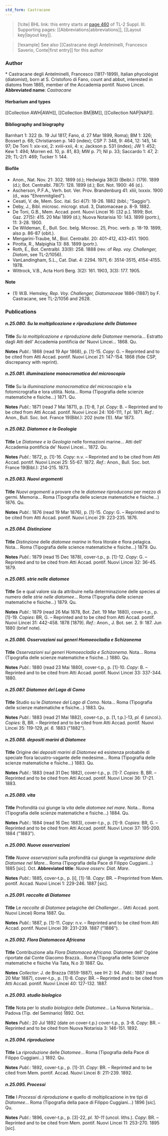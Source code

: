 ```yaml
---
std_form: Castracane
---
```


> [!cite] BHL link: this entry starts at [page 460](https://www.biodiversitylibrary.org/page/33266767) of TL-2 Suppl. III.
> Supporting pages: [[Abbreviations|abbreviations]], [[Layout key|layout key]].

> [!example] See also [[Castracane degli Antelminelli, Francesco Saverio, Conte|first entry]] for this author

### Author

\* Castracane degli Antelminelli, Francesco (1817-1899), Italian phycologist (diatomist), born at S. Cristoforo di Fano, count and abbot, interested in diatoms from 1865, member of the Accademia pontif. Nuovo Lincei. 
**Abbreviated name**: *Castracane*

#### Herbarium and types

[[Collection AWH|AWH]], [[Collection BM|BM]], [[Collection NAP|NAP]].

#### Bibliography and biography

Barnhart 1: 322 (b. 19 Jul 1817, Fano, d. 27 Mar 1899, Roma); BM 1: 326; Bossert p. 68; Christiansen p. 140 (index); CSP 7: 348, 9: 464, 12: 145, 14: 97; De Toni 1: xix-xxi, 2: xviii-xxii, 4: x; Jackson p. 531 (index); JW 1: 452; Kew 1: 494; Morren ed. 10, p. 81, 83; MW p. 71; NI p. 33; Saccardo 1: 47, 2: 29; TL-2/1: 469; Tucker 1: 144.

#### Biofile

- Anon., Nat. Nov. 21: 302. 1899 (d.); Hedwigia 38(3) (Beibl.): (179). 1899 (d.); Bot. Centralbl. 78(7): 128. 1899 (d.); Bot. Not. 1900: 46 (d.).
- Ascherson, P.F.A., Verh. bot. Ver. Prov. Brandenburg 41: xliii, lxxxix. 1900 (d., was "Ehrenmitglied").
- Cesati, V. de, Mem. Soc. ital. Sci 4(7): 18-26. 1882 (bibl.; "Saggio").
- Deby, J., Bibl. microsc. microgr. stud. 3, Diatomaceae p. 8-9. 1882.
- De Toni, G.B., Mem. Accad. pont. Nuovi Lincei 16: \[32 p.\]. 1899; Bot. Gaz. 27(5): 415. 20 Mai 1899 (d.); Nuova Notarisia 10: 143. 1899 (portr.), 11: 3-28. 1900.
- De Wildeman, É., Bull. Soc. belg. Microsc. 25, Proc. verb. p. 18-19. 1899, also p. 86-87 (obit.).
- Mengarini-Traube, M., Biol. Centralbl. 20: 401-412, 433-451. 1900.
- Pirotta, R., Malpighia 13: 88. 1899 (portr.).
- Roth, E., Bot. Centralbl. 33(9): 258. 1888 (rev. of *Rep. voy. Challenger, Diatom*, see TL-2/1056).
- VanLandingham, S.L., Cat. Diat. 4: 2294. 1971, 6: 3514-3515, 4154-4155. 1978.
- Wittrock, V.B., Acta Horti Berg. 3(2): 161. 1903, 3(3): 177. 1905.

#### Note

- (1) W.B. Hemsley, *Rep. Voy. Challenger, Diatomaceae* 1886-(1887) by F. Castracane, see TL-2/1056 and 2628.

### Publications

##### n.25.080. Su la moltiplicazione e riproduzione delle Diatomee

**Title**
*Su la moltiplicazione e riproduzione delle Diatomee* memoria... Estratto dagli Atti dell' Accademia pontificia de' Nuovi Lincei... 1868. Qu.

**Notes**
*Publ*.: 1868 (read 19 Apr 1868), p. \[1\]-15. *Copy*: G. – Reprinted and to be cited from Atti Accad. pontif. Nuovi Lincei 21: 147-154. 1868 (fide CSP, discrepancy with reprint).

##### n.25.081. illuminazione monocromatica del microscopio

**Title**
Su la *illuminazione monocromatica del microscopio* e la fotomicrografia e lora utilità. Nota... Roma (Tipografia delle scienze matematiche e fisiche...) 1871. Qu.

**Notes**
*Publ*.: 1871 (read 7 Mai 1871), p. \[1\]-8, *1 pl. Copy*: B. – Reprinted and to be cited from Atti Accad. pontif. Nuovi Lincei 24: 106-111, *1 pl*. 1871.
*Ref*.: Anon., Bull. Soc. bot. France 19(Bibl.): 202 (note (1)). Mar 1873.

##### n.25.082. Diatomee e la Geologia

**Title**
Le *Diatomee e la Geologia* nelle formazioni marine... Atti dell' Accademia pontificia de' Nuovi Lincei... 1872. Qu.

**Notes**
*Publ*.: 1872, p. \[1\]-16. *Copy*: n.v. – Reprinted and to be cited from Atti Accad. pontif. Nuovi Lincei 25: 55-67. 1872.
*Ref*.: Anon., Bull. Soc. bot. France 19(Bibl.): 214-215. 1873.

##### n.25.083. Nuovi argomenti

**Title**
*Nuovi argomenti* a provare che le *diatomee* riproduconsi per mezzo di germi. Memoria... Roma (Tipografia delle scienze matematiche e fisiche...) 1876. Qu.

**Notes**
*Publ*.: 1876 (read 19 Mar 1876), p. \[1\]-15. *Copy*: G. – Reprinted and to be cited from Atti Accad. pontif. Nuovi Lincei 29: 223-235. 1876.

##### n.25.084. Distinzione

**Title**
*Distinzione* delle *diatomee marine* in flora litorale e flora pelagica. Nota... Roma (Tipografia delle science matematiche e fisiche...) 1879. Qu.

**Notes**
*Publ*.: 1879 (read 15 Dec 1878), cover-t.p., p. \[1\]-12. *Copy*: G. – Reprinted and to be cited from Atti Accad. pontif. Nuovi Lincei 32: 36-45. 1879.

##### n.25.085. strie nelle diatomee

**Title**
Se e qual valore sia da attribuire nella determinazione delle species al numero delle *strie nelle diatomee*... Roma (Tipografia delle scienze matematiche e fisiche...) 1879. Qu.

**Notes**
*Publ*.: 1879 (read 26 Mai 1878, Bot. Zeit. 19 Mar 1880), cover-t.p., p. \[1\]-19. *Copies*: BR, G. – Reprinted and to be cited from Atti Accad. pontif. Nuovi Lincei 31: 442-458. 1878 \[1879\].
*Ref*.: Anon., J. Bot. ser. 2. 9: 187. Jun 1880 (brief note).

##### n.25.086. Osservazioni sui generi Homoeocladia e Schizonema

**Title**
*Osservazioni sui generi Homoeocladia e Schizonema*. Nota... Roma (Tipografia delle scienze matematiche e fisiche...) 1880. Qu.

**Notes**
*Publ*.: 1880 (read 23 Mai 1880), cover-t.p., p. \[1\]-10. *Copy*: B. – Reprinted and to be cited from Atti Accad. pontif. Nuovi Lincei 33: 337-344. 1880.

##### n.25.087. Diatomee del Lago di Como

**Title**
Studio su le *Diatomee del Lago di Como*. Nota... Roma (Tipografia delle scienze matematiche e fisiche...) 1883. Qu.

**Notes**
*Publ*.: 1883 (read 21 Mai 1882), cover-t.p., p. \[1, t.p.\]-13, *pl. 6* (uncol.). *Copies*: B, BR. – Reprinted and to be cited from Atti Accad. pontif. Nuovi Lincei 35: 119-129, *pl. 6.* 1883 ("1882").

##### n.25.088. depositi marini di Diatomee

**Title**
Origine dei *depositi marini di Diatomee* ed esistenza probabile di speciale flora lacustro-vagante delle medesime... Roma (Tipografia delle scienze matematiche e fisiche...) 1883. Qu.

**Notes**
*Publ*.: 1883 (read 31 Dec 1882), cover-t.p., p. \[1\]-7. *Copies*: B, BR. – Reprinted and to be cited from Atti Accad. pontif. Nuovi Lincei 36: 17-21. 1883.

##### n.25.089. vita

**Title**
Profondità cui giunge la *vita* delle *diatomee nel mare*. Nota... Roma (Tipografia delle scienze matematiche e fisiche...) 1884. Qu.

**Notes**
*Publ*.: 1884 (read 16 Dec 1883), cover-t.p., p. \[1\]-9. *Copies*: BR, G. – Reprinted and to be cited from Atti Accad. pontif. Nuovi Lincei 37: 195-200. 1884 ("1883").

##### n.25.090. Nuove osservazioni

**Title**
*Nuove osservazioni* sulla profondità cui giunge la *vegetazione delle Diatomee nel Mare*... Roma (Tipografia della Pace di Filippo Cuggiani...) 1885 \[sic\]. Oct.
**Abbreviated title**: *Nuove osserv. Diat. Mare*.

**Notes**
*Publ*.: 1885, cover-t.p., p. \[i\], \[1\]-18. *Copy*: BR. – Preprinted from Mem. pontif. Accad. Nuovi Lincei 1: 229-246. 1887 \[sic\].

##### n.25.091. raccolte di Diatomee

**Title**
Le *raccolte di Diatomee* pelagiche del *Challenger*... (Atti Accad. pont. Nuovi Lincei) Roma 1887. Qu.

**Notes**
*Publ*.: 1887, p. \[1\]-11. *Copy*: n.v. – Reprinted and to be cited from Atti Accad. pontif. Nuovi Lincei 39: 231-239. 1887 ("1886").

##### n.25.092. Flora Diatomacea Africana

**Title**
Contribuzione alla *Flora Diatomacea Africana*. Diatomee dell' Ogóne riportate dal Conte Giacomo Brazzà... Roma (Tipografia delle Scienze matematiche e fisiche Via Tata, N.o 3) 1887. Qu.

**Notes**
*Collector*: J. de Brazza (1859-1887), see IH 2: 94.
*Publ*.: 1887 (read 20 Mar 1887), cover-t.p., p. \[1\]-8. *Copy*: BR. – Reprinted and to be cited from Atti Accad. pontif. Nuovi Lincei 40: 127-132. 1887.

##### n.25.093. studio biologico

**Title**
Nota per lo *studio biologico* delle *Diatomee*... La Nuova Notarisia... Padova (Tip. del Seminario) 1892. Oct.

**Notes**
*Publ*.: 20 Jul 1892 (date on cover-t.p.) cover-t.p., p. 3-8. *Copy*: BR. – Reprinted and to be cited from Nuova Notarisia 3: 146-151. 1892.

##### n.25.094. riproduzione

**Title**
La *riproduzione* delle *Diatomee*... Roma (Tipografia della Pace di Filippo Cuggiani...) 1892. Qu.

**Notes**
*Publ*.: 1892, cover-t.p., p. \[1\]-31. *Copy*: BR. – Reprinted and to be cited from Mem. pontif. Accad. Nuovi Lincei 8: 211-239. 1892.

##### n.25.095. Processi

**Title**
I *Processi* di *riproduzione* e quello di moltiplicazione in tre tipi di *Diatomee*... Roma (Tipografia della pace di Filippo Cuggiani...) 1896 \[sic\]. Qu.

**Notes**
*Publ*.: 1896, cover-t.p., p. \[3\]-22, *pl. 10-11* (uncol. liths.). *Copy*: BR. – Reprinted and to be cited from Mem. pontif. Nuovi Lincei 11: 253-270. 1895 \[sic\].

